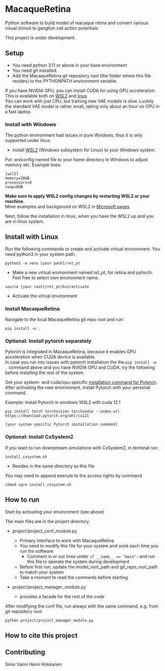 # MacaqueRetina

Python software to build model of macaque retina and convert various visual stimuli to ganglion cell action potentials

This project is under development.

## Setup

- You need python 3.11 or above in your base environment  
- You need git installed.  
- Add the MacaqueRetina git repository root (the folder where this file resides) to the PYTHONPATH environment variable.

If you have NVIDIA GPU, you can install CUDA for using GPU acceleration. This is available both on [WSL2](https://docs.nvidia.com/cuda/wsl-user-guide/index.html) and  [linux](https://docs.nvidia.com/cuda/cuda-installation-guide-linux/index.html)  
You can work with just CPU, but training new VAE models is slow. Luckily the standard VAE model is rather small, taking only about an hour on CPU in a fast laptop.

### Install with Windows

The python environment had issues in pure Windows, thus it is only supported under linux.  

- Install [WSL2](https://learn.microsoft.com/en-us/windows/wsl/install) (Windows subsystem for Linux) to your Windows system.

Put .wslconfig named file to your home directory in Windows to adjust memory etc. Example lines:
```
[wsl2]
memory=20GB
processors=8
swap=8GB
```

**Make sure to apply WSL2 config changes by restarting WSL2 or your machine**.  
More examples and backgorund on WSL2 in [Microsoft pages](https://learn.microsoft.com/en-us/windows/wsl/wsl-config)

Next, follow the installation in linux, when you have the WSL2 up and you are in linux system.

## Install with Linux
Run the following commands to create and activate virtual environment. You need python3 in your system path.

`python3 -m venv [your path]/ret_pt`
  - Make a new virtual environment named *ret_pt*, for retina and pytorch. Feel free to select own environment name.

`source [your root]/ret_pt/bin/activate`
  - Activate the virtual environment

### Install MacaqueRetina
Navigate to the local MacaqueRetina git repo root and run: 

`pip install -e .`

### Optional: Install pytorch separately
Pytorch is integrated in MacaqueRetina, because it enables GPU acceleration when CUDA device is available.  
In case you run into issues with pytorch installation the the `pip install -e .` command above and you have NVIDIA GPU and CUDA, try the following before installing the rest of the system.

Get your system- and cuda/cpu-specific [installation command for Pytorch](https://pytorch.org/get-started/locally/).  
After activating the new environment, install Pytorch with your personal command.  

Example: install Pytorch in windows WSL2 with cuda 12.1  

`pip install torch torchvision torchaudio --index-url https://download.pytorch.org/whl/cu121`

`[your system specific Pytorch installation command]`

### Optional: Install CxSystem2
If you want to run downstream simulations with CxSystem2, in terminal run:

`install_cxsystem.sh`
  - Resides in the same directory as this file

You may need to append execute to the access rights by command 
  
  `chmod ug+x install_cxsystem.sh`

## How to run

Start by activating your environment (see above)

The main files are in the project directory.

- project/project_conf_module.py
  - Primary interface to work with MacaqueRetina
  - You need to modify this file for your system and work each time you run the software
    - Comment in or out lines under `if __name__ == "main":` and run this file to operate the
    system during development
  - Before first run, update the model_root_path and git_repo_root_path to match your system
  - Take a moment to read the comments before starting

- project/project_manager_module.py
  - provides a facade for the rest of the code

After modifying the conf file, run always with the same command, e.g. from git repository root:  

`python project/project_manager_module.py`

## How to cite this project

## Contributing

Simo Vanni
Henri Hokkanen
